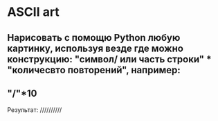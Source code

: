 # ASCII art
## Нарисовать с помощю Python любую картинку, используя везде где можно конструкцию:   "символ/ или часть строки" * "количесвто повторений", например:
##         "/"*10 
Результат: //////////
